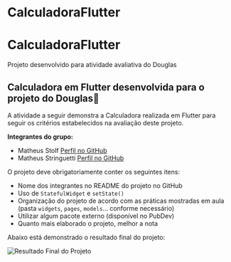 # CalculadoraFlutter
# CalculadoraFlutter
Projeto desenvolvido para atividade avaliativa do Douglas

## Calculadora em Flutter desenvolvida para o projeto do Douglas📱

A atividade a seguir demonstra a Calculadora realizada em Flutter para seguir os critérios estabelecidos na avaliação deste projeto.

**Integrantes do grupo:**
- Matheus Stolf [Perfil no GitHub](https://github.com/Stolf7)
- Matheus Stringuetti [Perfil no GitHub](https://github.com/Mstringacode)

O projeto deve obrigatoriamente conter os seguintes itens:

- Nome dos integrantes no README do projeto no GitHub
- Uso de `StatefulWidget` e `setState()`
- Organização do projeto de acordo com as práticas mostradas em aula (pasta `widgets`, `pages`, `models`... conforme necessário)
- Utilizar algum pacote externo (disponível no PubDev)
- Quanto mais elaborado o projeto, melhor a nota

Abaixo está demonstrado o resultado final do projeto:

![Resultado Final do Projeto]('https://github.com/julianoAlessandro/CalculadoraFlutter/assets/111141842/e6218f8a-d172-4c63-934c-fd7ec74a907c')
